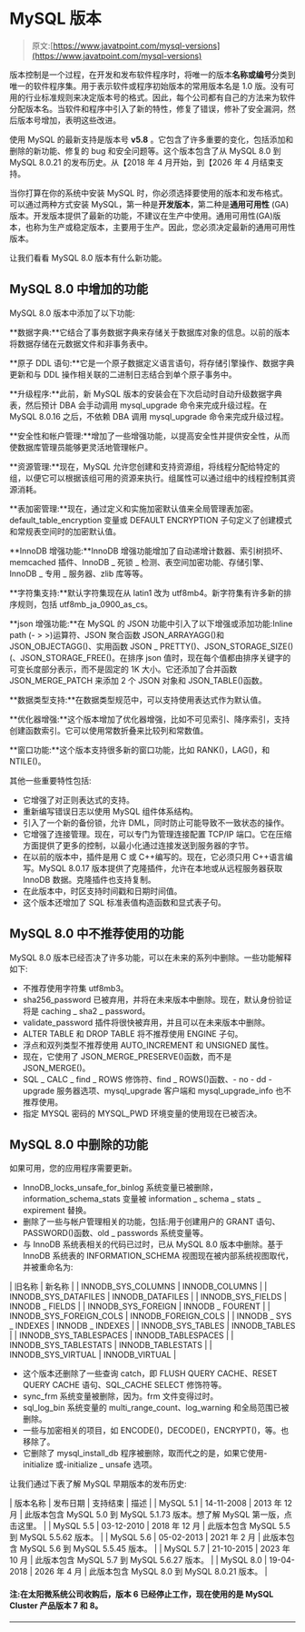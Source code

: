 # MySQL 版本

> 原文:[https://www.javatpoint.com/mysql-versions](https://www.javatpoint.com/mysql-versions)

版本控制是一个过程，在开发和发布软件程序时，将唯一的版本**名称或编号**分类到唯一的软件程序集。用于表示软件或程序初始版本的常用版本名是 1.0 版。没有可用的行业标准规则来决定版本号的格式。因此，每个公司都有自己的方法来为软件分配版本名。当软件和程序中引入了新的特性，修复了错误，修补了安全漏洞，然后版本号增加，表明这些改进。

使用 MySQL 的最新支持是版本号 **v5.8** 。它包含了许多重要的变化，包括添加和删除的新功能、修复的 bug 和安全问题等。这个版本包含了从 MySQL 8.0 到 MySQL 8.0.21 的发布历史。从【2018 年 4 月开始，到【2026 年 4 月结束支持。

当你打算在你的系统中安装 MySQL 时，你必须选择要使用的版本和发布格式。可以通过两种方式安装 MySQL，第一种是**开发版本**，第二种是**通用可用性** (GA)版本。开发版本提供了最新的功能，不建议在生产中使用。通用可用性(GA)版本，也称为生产或稳定版本，主要用于生产。因此，您必须决定最新的通用可用性版本。

让我们看看 MySQL 8.0 版本有什么新功能。

## MySQL 8.0 中增加的功能

MySQL 8.0 版本中添加了以下功能:

**数据字典:**它结合了事务数据字典来存储关于数据库对象的信息。以前的版本将数据存储在元数据文件和非事务表中。

**原子 DDL 语句:**它是一个原子数据定义语言语句，将存储引擎操作、数据字典更新和与 DDL 操作相关联的二进制日志结合到单个原子事务中。

**升级程序:**此前，新 MySQL 版本的安装会在下次启动时自动升级数据字典表，然后预计 DBA 会手动调用 mysql_upgrade 命令来完成升级过程。在 MySQL 8.0.16 之后，不依赖 DBA 调用 mysql_upgrade 命令来完成升级过程。

**安全性和帐户管理:**增加了一些增强功能，以提高安全性并提供安全性，从而使数据库管理员能够更灵活地管理帐户。

**资源管理:**现在，MySQL 允许您创建和支持资源组，将线程分配给特定的组，以便它可以根据该组可用的资源来执行。组属性可以通过组中的线程控制其资源消耗。

**表加密管理:**现在，通过定义和实施加密默认值来全局管理表加密。default_table_encryption 变量或 DEFAULT ENCRYPTION 子句定义了创建模式和常规表空间时的加密默认值。

**InnoDB 增强功能:**InnoDB 增强功能增加了自动递增计数器、索引树损坏、memcached 插件、InnoDB _ 死锁 _ 检测、表空间加密功能、存储引擎、InnoDB _ 专用 _ 服务器、zlib 库等等。

**字符集支持:**默认字符集现在从 latin1 改为 utf8mb4。新字符集有许多新的排序规则，包括 utf8mb_ja_0900_as_cs。

**json 增强功能:**在 MySQL 的 JSON 功能中引入了以下增强或添加功能:Inline path (- > >)运算符、JSON 聚合函数 JSON_ARRAYAGG()和 JSON_OBJECTAGG()、实用函数 JSON _ PRETTY()、JSON_STORAGE_SIZE()(、JSON_STORAGE_FREE()。在排序 json 值时，现在每个值都由排序关键字的可变长度部分表示，而不是固定的 1K 大小。它还添加了合并函数 JSON_MERGE_PATCH 来添加 2 个 JSON 对象和 JSON_TABLE()函数。

**数据类型支持:**在数据类型规范中，可以支持使用表达式作为默认值。

**优化器增强:**这个版本增加了优化器增强，比如不可见索引、降序索引，支持创建函数索引。它可以使用常数折叠来比较列和常数值。

**窗口功能:**这个版本支持很多新的窗口功能，比如 RANK()，LAG()，和 NTILE()。

其他一些重要特性包括:

*   它增强了对正则表达式的支持。
*   重新编写错误日志以使用 MySQL 组件体系结构。
*   引入了一个新的备份锁，允许 DML，同时防止可能导致不一致状态的操作。
*   它增强了连接管理。现在，可以专门为管理连接配置 TCP/IP 端口。它在压缩方面提供了更多的控制，以最小化通过连接发送到服务器的字节。
*   在以前的版本中，插件是用 C 或 C++编写的。现在，它必须只用 C++语言编写。MySQL 8.0.17 版本提供了克隆插件，允许在本地或从远程服务器获取 InnoDB 数据。克隆插件也支持复制。
*   在此版本中，时区支持时间戳和日期时间值。
*   这个版本还增加了 SQL 标准表值构造函数和显式表子句。

## MySQL 8.0 中不推荐使用的功能

MySQL 8.0 版本已经否决了许多功能，可以在未来的系列中删除。一些功能解释如下:

*   不推荐使用字符集 utf8mb3。
*   sha256_password 已被弃用，并将在未来版本中删除。现在，默认身份验证将是 caching _ sha2 _ password。
*   validate_password 插件将很快被弃用，并且可以在未来版本中删除。
*   ALTER TABLE 和 DROP TABLE 将不推荐使用 ENGINE 子句。
*   浮点和双列类型不推荐使用 AUTO_INCREMENT 和 UNSIGNED 属性。
*   现在，它使用了 JSON_MERGE_PRESERVE()函数，而不是 JSON_MERGE()。
*   SQL _ CALC _ find _ ROWS 修饰符、find _ ROWS()函数、- no - dd - upgrade 服务器选项、mysql_upgrade 客户端和 mysql_upgrade_info 也不推荐使用。
*   指定 MYSQL 密码的 MYSQL_PWD 环境变量的使用现在已被否决。

## MySQL 8.0 中删除的功能

如果可用，您的应用程序需要更新。

*   InnoDB_locks_unsafe_for_binlog 系统变量已被删除，information_schema_stats 变量被 information _ schema _ stats _ expirement 替换。
*   删除了一些与帐户管理相关的功能，包括:用于创建用户的 GRANT 语句、PASSWORD()函数、old _ passwords 系统变量等。
*   与 InnoDB 系统表相关的代码已过时，已从 MySQL 8.0 版本中删除。基于 InnoDB 系统表的 INFORMATION_SCHEMA 视图现在被内部系统视图取代，并被重命名为:

| 旧名称 | 新名称 |
| INNODB_SYS_COLUMNS | INNODB_COLUMNS |
| INNODB_SYS_DATAFILES | INNODB_DATAFILES |
| INNODB_SYS_FIELDS | INNODB _ FIELDS |
| INNODB_SYS_FOREIGN | INNODB _ FOURENT |
| INNODB_SYS_FOREIGN_COLS | INNODB_FOREIGN_COLS |
| INNODB _ SYS _ INDEXES | INNODB _ INDEXES |
| INNODB_SYS_TABLES | INNODB_TABLES |
| INNODB_SYS_TABLESPACES | INNODB_TABLESPACES |
| INNODB_SYS_TABLESTATS | INNODB_TABLESTATS |
| INNODB_SYS_VIRTUAL | INNODB_VIRTUAL |

*   这个版本还删除了一些查询 catch，即 FLUSH QUERY CACHE、RESET QUERY CACHE 语句、SQL_CACHE SELECT 修饰符等。
*   sync_frm 系统变量被删除，因为。frm 文件变得过时。
*   sql_log_bin 系统变量的 multi_range_count、log_warning 和全局范围已被删除。
*   一些与加密相关的项目，如 ENCODE()，DECODE()，ENCRYPT()，等。也移除了。
*   它删除了 mysql_install_db 程序被删除，取而代之的是，如果它使用- initialize 或-initialize _ unsafe 选项。

让我们通过下表了解 MySQL 早期版本的发布历史:

| 版本名称 | 发布日期 | 支持结束 | 描述 |
| MySQL 5.1 | 14-11-2008 | 2013 年 12 月 | 此版本包含 MySQL 5.0 到 MySQL 5.1.73 版本。想了解 MySQL 第一版，点击这里。 |
| MySQL 5.5 | 03-12-2010 | 2018 年 12 月 | 此版本包含 MySQL 5.5 到 MySQL 5.5.62 版本。 |
| MySQL 5.6 | 05-02-2013 | 2021 年 2 月 | 此版本包含 MySQL 5.6 到 MySQL 5.5.45 版本。 |
| MySQL 5.7 | 21-10-2015 | 2023 年 10 月 | 此版本包含 MySQL 5.7 到 MySQL 5.6.27 版本。 |
| MySQL 8.0 | 19-04-2018 | 2026 年 4 月 | 此版本包含 MySQL 8.0 到 MySQL 8.0.21 版本。 |

#### 注:在太阳微系统公司收购后，版本 6 已经停止工作，现在使用的是 MySQL Cluster 产品版本 7 和 8。

* * *